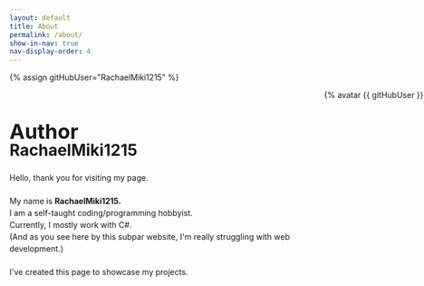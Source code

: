```yaml
---
layout: default
title: About
permalink: /about/
show-in-nav: true
nav-display-order: 4
---
```


{% assign gitHubUser="RachaelMiki1215" %}

<style>
    .content-grid {
        width: 1000px;
        height: 500px;
        display: grid;
        grid-template-columns: 5fr 4fr;
        grid-template-rows: 50px 80px 1fr;
    }

    .role {
        grid-column: 1;
        grid-row: 1;
        font-size: 18pt;
    }

    .name {
        grid-column: 1;
        grid-row: 2;
    }

    .description {
        grid-column: 1;
        grid-row: 3;
        p {
            margin-bottom: 20px;
            line-height: 1.5;
        }
    }

    .prof-img {
        grid-column: 2;
        grid-row: 1 / span 3;
        img {
            object-fit: cover;
        }
    }
</style>

<div class="content-grid">
    <div class="role">
        <h2>Author</h2>
    </div>
    <div class="name">
        <h1>RachaelMiki1215</h1>
    </div>
    <div class="description">
        <p>
            Hello, thank you for visiting my page.
        </p>
        <p>
            My name is <strong>RachaelMiki1215.</strong>
            <br>I am a self-taught coding/programming hobbyist.
            <br>Currently, I mostly work with C#.
            <br>(And as you see here by this subpar website, I'm really struggling with web development.)
        </p>
        <p>
            I've created this page to showcase my projects.
        </p>
    </div>
    <div class="prof-img">
        {% avatar {{ gitHubUser }} size=430 %}
    </div>
</div>
